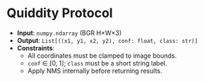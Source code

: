 # Quiddity Protocol

- **Input**: `numpy.ndarray` (BGR H×W×3)
- **Output**: `List[((x1, y1, x2, y2), conf: float, class: str)]`
- **Constraints**:
  - All coordinates must be clamped to image bounds.
  - `conf` ∈ [0, 1]; `class` must be a short string label.
  - Apply NMS internally before returning results.
